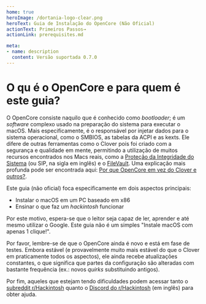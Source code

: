 ```yaml
---
home: true
heroImage: /dortania-logo-clear.png
heroText: Guia de Instalação do OpenCore (Não Oficial) 
actionText: Primeiros Passos→
actionLink: prerequisites.md

meta:
- name: description
  content: Versão suportada 0.7.0
---
```


# O qu é o OpenCore e para quem é este guia?

O OpenCore consiste naquilo que é conhecido como *bootloader*; é um *software* complexo usado na preparação do sistema para executar o macOS. Mais especificamente, é o responsável por injetar dados para o sistema operacional, como o SMBIOS, as tabelas da ACPI e as kexts. Ele difere de outras ferramentas como o Clover pois foi criado com a segurança e qualidade em mente, permitindo a utilização de muitos recursos encontrados nos Macs reais, como a [Proteção da Integridade do Sistema](https://support.apple.com/pt-br/HT204899) (ou SIP, na sigla em inglês) e o [FileVault](https://support.apple.com/pt-br/HT204837). Uma explicação mais profunda pode ser encontrada aqui: [Por que OpenCore em vez do Clover e outros?](why-oc.md).

Este guia (não oficial) foca especificamente em dois aspectos principais:

* Instalar o macOS em um PC baseado em x86
* Ensinar o que faz um *hackintosh* funcionar

Por este motivo, espera-se que o leitor seja capaz de ler, aprender e até mesmo utilizar o Google. Este guia não é um simples "Instale macOS com apenas 1 clique!".

Por favor, lembre-se de que o OpenCore ainda é novo e está em fase de testes. Embora estável (e provavelmente muito mais estável do que o Clover em praticamente todos os aspectos), ele ainda recebe atualizações constantes, o que significa que partes da configuração são alteradas com bastante frequência (ex.: novos *quirks* substituindo antigos).

Por fim, aqueles que estejam tendo dificuldades podem acessar tanto o [subreddit r/Hackintosh](https://www.reddit.com/r/hackintosh/) quanto o [Discord do r/Hackintosh](https://discord.gg/u8V7N5C) (em inglês) para obter ajuda.
